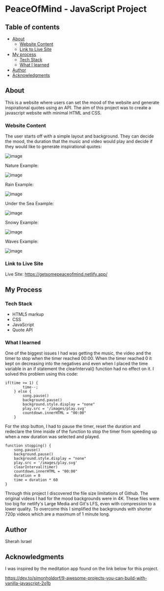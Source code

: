 # PeaceOfMind - JavaScript Project

## Table of contents

- [About](#about)
  - [Website Content](#website-content)
  - [Link to Live Site](#link-to-live-site)
- [My process](#my-process)
  - [Tech Stack](#tech-stack)
  - [What I learned](#what-i-learned)
- [Author](#author)
- [Acknowledgments](#acknowledgments)

## About

This is a website where users can set the mood of the website and generate inspirational quotes using an API. The aim of this project was to 
create a javascript website with minimal HTML and CSS.

### Website Content

The user starts off with a simple layout and background. They can decide the mood, the duration that the music and video would 
play and decide if they would like to generate inspirational quotes:

![image](https://github.com/SherahIsrael/PeaceOfMind/assets/125824475/35378aed-26ae-4a40-8961-a0b8aae0aa04)

Nature Example:

![image](https://github.com/SherahIsrael/PeaceOfMind/assets/125824475/33a54caf-9a75-4663-b095-92bc756150af)

Rain Example:

![image](https://github.com/SherahIsrael/PeaceOfMind/assets/125824475/37de6aa9-98c0-4989-9ea5-0b64562faf3d)

Under the Sea Example:

![image](https://github.com/SherahIsrael/PeaceOfMind/assets/125824475/fff4a5b4-010c-4a84-850c-774975ee06ba)

Snowy Example:

![image](https://github.com/SherahIsrael/PeaceOfMind/assets/125824475/95dfc752-962b-4da4-8bdf-d990f74c09e7)

Waves Example:

![image](https://github.com/SherahIsrael/PeaceOfMind/assets/125824475/114a53c0-8a23-4fc8-a9d7-0bc911bcd98f)

### Link to Live Site

Live Site: https://getsomepeaceofmind.netlify.app/

## My Process

### Tech Stack

- HTML5 markup
- CSS
- JavaScript
- Quote API

### What I learned

One of the biggest issues I had was getting the music, the video and the timer to stop when the timer reached 00:00. When the timer 
reached 0 it kept on decreasing into the negatives and even when I placed the time variable in an if statement the clearInterval()
function had no effect on it. I solved this problem using this code:

```
if(time >= 1) {
        time--;
    } else {
        song.pause()
        background.pause()
        background.style.display = "none"
        play.src = '/images/play.svg'
        countdown.innerHTML = "00:00"
    }
```

For the stop button, I had to pause the timer, reset the duration and redeclare the time inside of the function to stop the timer from
speeding up when a new duration was selected and played.

```
function stopping() {
    song.pause()
    background.pause()
    background.style.display = "none"
    play.src = '/images/play.svg'
    clearInterval(timer)
    countdown.innerHTML = "00:00"
    duration = 0
    time = duration * 60
}
```

Through this project I discovered the file size limitations of Github. The original videos I had for the mood backgrounds were in 4K.
These files were too big for netlify's Large Media and Git's LFS, even with compression to a lower quality. To overcome this I 
simplified the backgrounds with shorter 720p videos which are a maximum of 1 minute long.

## Author 

Sherah Israel

## Acknowledgments

I was inspired by the meditation app found on the link below for this project.

https://dev.to/simonholdorf/9-awesome-projects-you-can-build-with-vanilla-javascript-2o1b
